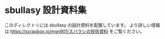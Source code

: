 # sbullasy 設計資料集

このディレクトリには sbullasy の設計資料を配置しています。
より詳しい情報は https://scrapbox.io/mgn901/スバラシの技術資料 をご覧ください。
